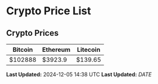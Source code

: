 # Crypto Price List

## Crypto Prices
| Bitcoin | Ethereum | Litecoin |
| ------- | -------- | -------- |
| $102888 | $3923.9 | $139.65 |
**Last Updated:** 2024-12-05 14:38 UTC
**Last Updated:** $DATE$
